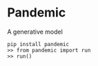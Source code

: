 # Pandemic

A generative model

    pip install pandemic
    >> from pandemic import run
    >> run()